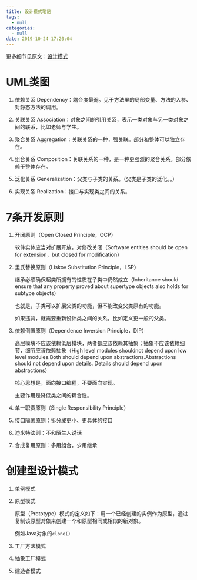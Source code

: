 ```yaml
---
title: 设计模式笔记
tags:
  - null
categories:
  - null
date: 2019-10-24 17:20:04
---
```


更多细节见原文：[设计模式](http://c.biancheng.net/design_pattern/)

# UML类图

1. 依赖关系 Dependency：耦合度最弱。见于方法里的局部变量、方法的入参、对静态方法的调用。
2. 关联关系 Association：对象之间的引用关系，表示一类对象与另一类对象之间的联系，比如老师与学生。
3. 聚合关系 Aggregation：关联关系的一种，强关联。部分和整体可以独立存在。
4. 组合关系 Composition：关联关系的一种，是一种更强烈的聚合关系。部分依赖于整体存在。
5. 泛化关系 Generalization：父类与子类的关系。（父类是子类的泛化。。）

6. 实现关系 Realization：接口与实现类之间的关系。



# 7条开发原则

1. 开闭原则（Open Closed Principle，OCP）

   软件实体应当对扩展开放，对修改关闭（Software entities should be open for extension，but closed for modification）

2. 里氏替换原则（Liskov Substitution Principle，LSP）

   继承必须确保超类所拥有的性质在子类中仍然成立（Inheritance should ensure that any property proved about supertype objects also holds for subtype objects）

   也就是，子类可以扩展父类的功能，但不能改变父类原有的功能。

   如果违背，就需要重新设计类之间的关系，比如定义更一般的父类。

3. 依赖倒置原则（Dependence Inversion Principle，DIP）

   高层模块不应该依赖低层模块，两者都应该依赖其抽象；抽象不应该依赖细节，细节应该依赖抽象（High level modules shouldnot depend upon low level modules.Both should depend upon abstractions.Abstractions should not depend upon details. Details should depend upon abstractions）

   核心思想是，面向接口编程，不要面向实现。

   主要作用是降低类之间的耦合性。

4. 单一职责原则（Single Responsibility Principle）

5. 接口隔离原则：拆分成更小、更具体的接口

6. 迪米特法则：不和陌生人说话

7. 合成复用原则：多用组合，少用继承



# 创建型设计模式

1. 单例模式

2. 原型模式

   原型（Prototype）模式的定义如下：用一个已经创建的实例作为原型，通过复制该原型对象来创建一个和原型相同或相似的新对象。

   例如Java对象的`clone()`

3. 工厂方法模式

4. 抽象工厂模式

5. 建造者模式


